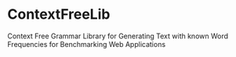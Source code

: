 ContextFreeLib
==============

Context Free Grammar Library for Generating Text with known Word Frequencies for Benchmarking Web Applications
